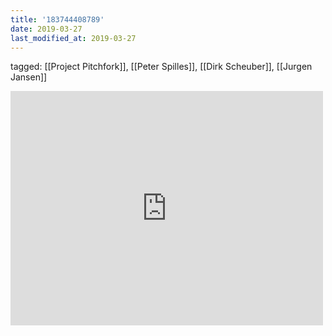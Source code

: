 ```yaml
---
title: '183744408789'
date: 2019-03-27
last_modified_at: 2019-03-27
---
```

tagged: [[Project Pitchfork]], [[Peter Spilles]], [[Dirk Scheuber]], [[Jurgen Jansen]]
<iframe allow="accelerometer; autoplay; clipboard-write; encrypted-media; gyroscope; picture-in-picture" allowfullscreen="" frameborder="0" height="375" id="youtube_iframe" src="https://www.youtube.com/embed/xyZy0K6bSNc?feature=oembed&amp;enablejsapi=1&amp;origin=https://safe.txmblr.com&amp;wmode=opaque" width="500"></iframe>
